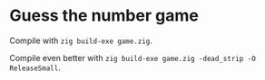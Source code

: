# Guess the number game
Compile with ```zig build-exe game.zig```.

Compile even better with ```zig build-exe game.zig -dead_strip -O ReleaseSmall```.